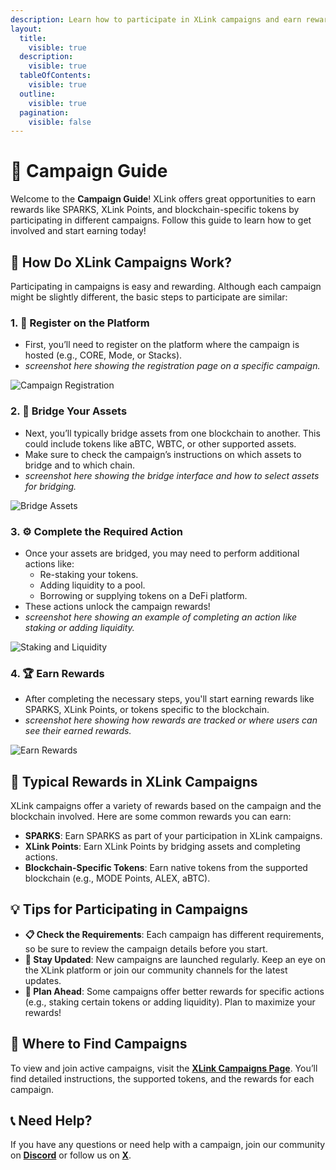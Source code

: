 ```yaml
---
description: Learn how to participate in XLink campaigns and earn rewards.
layout:
  title:
    visible: true
  description:
    visible: true
  tableOfContents:
    visible: true
  outline:
    visible: true
  pagination:
    visible: false
---
```


# 🎯 Campaign Guide

Welcome to the **Campaign Guide**! XLink offers great opportunities to earn rewards like SPARKS, XLink Points, and blockchain-specific tokens by participating in different campaigns. Follow this guide to learn how to get involved and start earning today!

## 🚀 How Do XLink Campaigns Work?

Participating in campaigns is easy and rewarding. Although each campaign might be slightly different, the basic steps to participate are similar:

### 1. **📝 Register on the Platform**
   - First, you’ll need to register on the platform where the campaign is hosted (e.g., CORE, Mode, or Stacks).
   - *screenshot here showing the registration page on a specific campaign.*
   
   ![Campaign Registration](../.gitbook/assets/special-features/campaign-registration.png)
   
### 2. **🌉 Bridge Your Assets**
   - Next, you’ll typically bridge assets from one blockchain to another. This could include tokens like aBTC, WBTC, or other supported assets.
   - Make sure to check the campaign’s instructions on which assets to bridge and to which chain.
   - *screenshot here showing the bridge interface and how to select assets for bridging.*
   
   ![Bridge Assets](../.gitbook/assets/special-features/bridge-assets.png)

### 3. **⚙️ Complete the Required Action**
   - Once your assets are bridged, you may need to perform additional actions like:
     - Re-staking your tokens.
     - Adding liquidity to a pool.
     - Borrowing or supplying tokens on a DeFi platform.
   - These actions unlock the campaign rewards!
   - *screenshot here showing an example of completing an action like staking or adding liquidity.*
   
   ![Staking and Liquidity](../.gitbook/assets/special-features/staking-liquidity.png)

### 4. **🏆 Earn Rewards**
   - After completing the necessary steps, you'll start earning rewards like SPARKS, XLink Points, or tokens specific to the blockchain.
   - *screenshot here showing how rewards are tracked or where users can see their earned rewards.*
   
   ![Earn Rewards](../.gitbook/assets/special-features/earn-rewards.png)

## 🎁 Typical Rewards in XLink Campaigns

XLink campaigns offer a variety of rewards based on the campaign and the blockchain involved. Here are some common rewards you can earn:
- **SPARKS**: Earn SPARKS as part of your participation in XLink campaigns.
- **XLink Points**: Earn XLink Points by bridging assets and completing actions.
- **Blockchain-Specific Tokens**: Earn native tokens from the supported blockchain (e.g., MODE Points, ALEX, aBTC).

## 💡 Tips for Participating in Campaigns
- **📋 Check the Requirements**: Each campaign has different requirements, so be sure to review the campaign details before you start.
- **🔔 Stay Updated**: New campaigns are launched regularly. Keep an eye on the XLink platform or join our community channels for the latest updates.
- **🧠 Plan Ahead**: Some campaigns offer better rewards for specific actions (e.g., staking certain tokens or adding liquidity). Plan to maximize your rewards!

## 📅 Where to Find Campaigns

To view and join active campaigns, visit the [**XLink Campaigns Page**](https://app.xlink.network/bridge-campaign). You’ll find detailed instructions, the supported tokens, and the rewards for each campaign.

## 📞 Need Help?

If you have any questions or need help with a campaign, join our community on [**Discord**](https://discord.com/invite/xlink) or follow us on [**X**](https://x.com/XLinkbtc).
